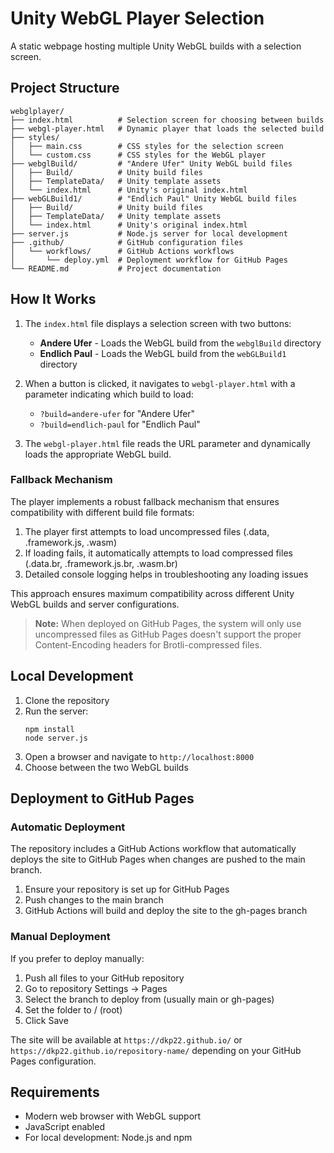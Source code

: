 # Unity WebGL Player Selection

A static webpage hosting multiple Unity WebGL builds with a selection screen.

## Project Structure
```
webglplayer/
├── index.html          # Selection screen for choosing between builds
├── webgl-player.html   # Dynamic player that loads the selected build
├── styles/
│   ├── main.css        # CSS styles for the selection screen
│   └── custom.css      # CSS styles for the WebGL player
├── webglBuild/         # "Andere Ufer" Unity WebGL build files
│   ├── Build/          # Unity build files
│   ├── TemplateData/   # Unity template assets
│   └── index.html      # Unity's original index.html
├── webGLBuild1/        # "Endlich Paul" Unity WebGL build files
│   ├── Build/          # Unity build files
│   ├── TemplateData/   # Unity template assets
│   └── index.html      # Unity's original index.html
├── server.js           # Node.js server for local development
├── .github/            # GitHub configuration files
│   └── workflows/      # GitHub Actions workflows
│       └── deploy.yml  # Deployment workflow for GitHub Pages
└── README.md           # Project documentation
```

## How It Works

1. The `index.html` file displays a selection screen with two buttons:
   - **Andere Ufer** - Loads the WebGL build from the `webglBuild` directory
   - **Endlich Paul** - Loads the WebGL build from the `webGLBuild1` directory

2. When a button is clicked, it navigates to `webgl-player.html` with a parameter indicating which build to load:
   - `?build=andere-ufer` for "Andere Ufer"
   - `?build=endlich-paul` for "Endlich Paul"

3. The `webgl-player.html` file reads the URL parameter and dynamically loads the appropriate WebGL build.

### Fallback Mechanism

The player implements a robust fallback mechanism that ensures compatibility with different build file formats:

1. The player first attempts to load uncompressed files (.data, .framework.js, .wasm)
2. If loading fails, it automatically attempts to load compressed files (.data.br, .framework.js.br, .wasm.br)
3. Detailed console logging helps in troubleshooting any loading issues

This approach ensures maximum compatibility across different Unity WebGL builds and server configurations.

> **Note:** When deployed on GitHub Pages, the system will only use uncompressed files as GitHub Pages doesn't support the proper Content-Encoding headers for Brotli-compressed files.

## Local Development
1. Clone the repository
2. Run the server:
   ```
   npm install
   node server.js
   ```
3. Open a browser and navigate to `http://localhost:8000`
4. Choose between the two WebGL builds

## Deployment to GitHub Pages

### Automatic Deployment
The repository includes a GitHub Actions workflow that automatically deploys the site to GitHub Pages when changes are pushed to the main branch.

1. Ensure your repository is set up for GitHub Pages
2. Push changes to the main branch
3. GitHub Actions will build and deploy the site to the gh-pages branch

### Manual Deployment
If you prefer to deploy manually:

1. Push all files to your GitHub repository
2. Go to repository Settings → Pages
3. Select the branch to deploy from (usually main or gh-pages)
4. Set the folder to / (root)
5. Click Save

The site will be available at `https://dkp22.github.io/` or `https://dkp22.github.io/repository-name/` depending on your GitHub Pages configuration.

## Requirements
- Modern web browser with WebGL support
- JavaScript enabled
- For local development: Node.js and npm